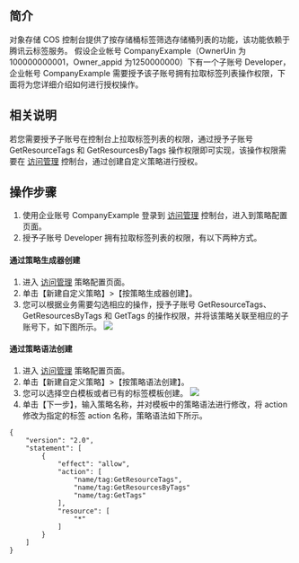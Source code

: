 ## 简介

对象存储 COS 控制台提供了按存储桶标签筛选存储桶列表的功能，该功能依赖于腾讯云标签服务。
假设企业帐号 CompanyExample（OwnerUin 为100000000001，Owner_appid 为1250000000）下有一个子账号 Developer，企业帐号 CompanyExample 需要授予该子账号拥有拉取标签列表操作权限，下面将为您详细介绍如何进行授权操作。



## 相关说明
若您需要授予子账号在控制台上拉取标签列表的权限，通过授予子账号 GetResourceTags 和 GetResourcesByTags 操作权限即可实现，该操作权限需要在 [访问管理](https://console.cloud.tencent.com/cam/policy) 控制台，通过创建自定义策略进行授权。

## 操作步骤

1. 使用企业账号 CompanyExample 登录到 [访问管理](https://console.cloud.tencent.com/cam/policy) 控制台，进入到策略配置页面。
2. 授予子账号 Developer 拥有拉取标签列表的权限，有以下两种方式。


#### 通过策略生成器创建

1. 进入 [访问管理](https://console.cloud.tencent.com/cam/policy) 策略配置页面。
2. 单击【新建自定义策略】>【按策略生成器创建】。
3. 您可以根据业务需要勾选相应的操作，授予子账号 GetResourceTags、GetResourcesByTags 和 GetTags 的操作权限，并将该策略关联至相应的子账号下，如下图所示。
![](https://main.qcloudimg.com/raw/8a19f4089f7680e67bf5c2acb2a07afd.png)

#### 通过策略语法创建

1. 进入 [访问管理](https://console.cloud.tencent.com/cam/policy) 策略配置页面。
2. 单击【新建自定义策略】>【按策略语法创建】。
3. 您可以选择空白模板或者已有的标签模板创建。
![](https://main.qcloudimg.com/raw/a217975ec777820eb21480db22b19fca.png)
4. 单击【下一步】，输入策略名称，并对模板中的策略语法进行修改，将 action 修改为指定的标签 action 名称，策略语法如下所示。
```
{
    "version": "2.0",
    "statement": [
        {
            "effect": "allow",
            "action": [
                "name/tag:GetResourceTags",
                "name/tag:GetResourcesByTags"
                "name/tag:GetTags"
            ],
            "resource": [
                "*"
            ]
        }
    ]
}
```
